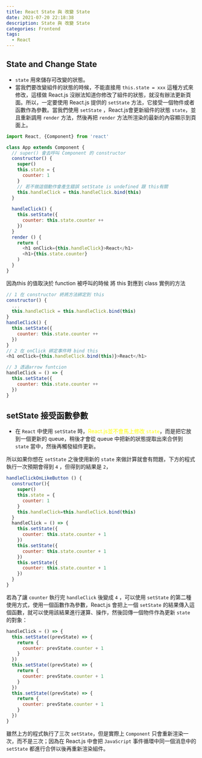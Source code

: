 ```yaml
---
title: React State 與 改變 State
date: 2021-07-20 22:18:38
description: State 與 改變 State
categories: Frontend
tags:
  - React
---
```

## State and Change State
* `state` 用來儲存可改變的狀態。
* 當我們要改變組件的狀態的時候，不能直接用 `this.state = xxx` 這種方式來修改，這樣做 React.js 沒辦法知道你修改了組件的狀態，就沒有辦法更新頁面。所以，一定要使用 React.js 提供的 `setState` 方法，它接受一個物件或者函數作為參數。當我們使用 `setState` ，React.js會更新組件的狀態 `state`，並且重新調用 `render` 方法，然後再把 `render` 方法所渲染的最新的內容顯示到頁面上。

``` js 
import React, {Component} from 'react'

class App extends Component {
  // super() 會去呼叫 Component 的 constructor
  constructor() {
    super()
    this.state = {
      counter: 1
    }
    // 若不做這個動作會產生錯誤 setState is undefined 跟 this有關
    this.handleClick = this.handleClick.bind(this)
  }
  
  handleClick() {
    this.setState({
      counter: this.state.counter ++
    })
  }
  render () {
    return (
      <h1 onClick={this.handleClick}>React</h1>
      <h1>{this.state.counter}
    )
  }
}
```
因為this 的值取決於 function 被呼叫的時候
將 this 對應到 class 實例的方法
``` js 
// 1 在 constructor 終將方法綁定到 this
constructor() {
  ...
  this.handleClick = this.handleClick.bind(this)
}
handleClick() {
  this.setState({
    counter: this.state.counter ++
  })
}
// 2 在 onClick 綁定事件時 bind this
<h1 onClick={this.handleClick.bind(this)}>React</h1>

// 3 透過arrow funtcion
handleClick = () => {
  this.setState({
    counter: this.state.counter ++
  })
}
```

## setState 接受函數參數
* 在 `React` 中使用 `setState` 時，<font color="yellow">React.js並不會馬上修改 `state`</font>，而是把它放到一個更新的 queue，稍後才會從 queue 中把新的狀態提取出來合併到 `state` 當中，然後再觸發組件更新。

所以如果你想在 `setState` 之後使用新的 `state` 來做計算就會有問題，下方的程式執行一次預期會得到 `4` ，但得到的結果是 `2`，

``` js
handleClickOnLikeButton () {
  constructor(){
    super()
    this.state = {
      counter: 1
    }
    this.handleClick=this.handleClick.bind(this)
  }
  handleClick = () => {
    this.setState({
      counter: this.state.counter + 1
    })
    this.setState({
      counter: this.state.counter + 1 
    })
    this.setState({
      counter: this.state.counter + 1
    })
  }
}
```
若為了讓 `counter` 執行完 `handleClick` 後變成 `4` ，可以使用 `setState` 的第二種使用方式，使用一個函數作為參數，React.js 會把上一個 `setState` 的結果傳入這個函數，就可以使用該結果進行運算、操作，然後回傳一個物件作為更新 `state` 的對象：

``` js 
handleClick = () => {
  this.setState((prevState) => {
    return {
      counter: prevState.counter + 1
    }
  })
  this.setState((prevState) => {
    return {
      counter: prevState.counter + 1
    }
  })
  this.setState((prevState) => {
    return {
      counter: prevState.counter + 1
    }
  })
}
```
雖然上方的程式執行了三次 `setState`，但是實際上 `Component` 只會重新渲染一次，而不是三次；因為在 React.js 中會把 `JavaScript` 事件循環中同一個消息中的 `setState` 都進行合併以後再重新渲染組件。
